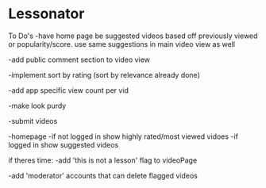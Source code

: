 # Lessonator
To Do's
-have home page be suggested videos based off previously viewed or popularity/score. use same suggestions in main video view as well

-add public comment section to video view

-implement sort by rating (sort by relevance already done)

-add app specific view count per vid

-make look purdy

-submit videos

-homepage
	-if not logged in show highly rated/most viewed vidoes
	-if logged in show suggested videos



if theres time:
-add 'this is not a lesson' flag to videoPage

-add 'moderator' accounts that can delete flagged videos